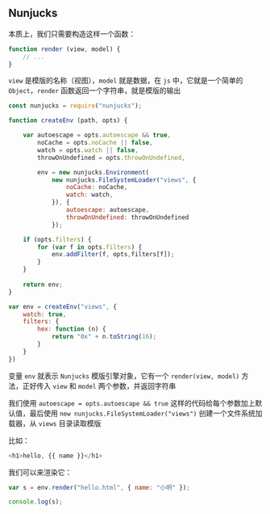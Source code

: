 ## Nunjucks

本质上，我们只需要构造这样一个函数：

```js
function render (view, model) {
    // ...
}
```

```view``` 是模版的名称（视图），```model``` 就是数据，在 ```js``` 中，它就是一个简单的 ```Object```，```render``` 函数返回一个字符串，就是模版的输出

```js
const nunjucks = require("nunjucks");

function createEnv (path, opts) {

    var autoescape = opts.autoescape && true,
        noCache = opts.noCache || false,
        watch = opts.watch || false,
        throwOnUndefined = opts.throwOnUndefined,

        env = new nunjucks.Environment(
            new nunjucks.FileSystemLoader("views", {
                noCache: noCache,
                watch: watch,
            }), {
                autoescape: autoescape,
                throwOnUndefined: throwOnUndefined
            });

    if (opts.filters) {
        for (var f in opts.filters) {
            env.addFilter(f, opts,filters[f]);
        }
    } 
    
    return env;
}

var env = createEnv("views", {
    watch: true,
    filters: {
        hex: function (n) {
            return "0x" + n.toString(16);
        }
    }
})
```

变量 ```env``` 就表示 ```Nunjucks``` 模版引擎对象，它有一个 ```render(view, model)``` 方法，正好传入 ```view``` 和 ```model``` 两个参数，并返回字符串

我们使用 ```autoescape = opts.autoescape && true``` 这样的代码给每个参数加上默认值，最后使用 ```new nunjucks.FileSystemLoader("views")``` 创建一个文件系统加载器，从 ```views``` 目录读取模版

比如：

```js
<h1>hello, {{ name }}</h1>
```

我们可以来渲染它：

```js
var s = env.render("hello.html", { name: "小明" });

console.log(s);
```
